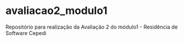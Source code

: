 # avaliacao2_modulo1
Repositório para realização da Avaliação 2 do módulo1 - Residência de Software Cepedi

